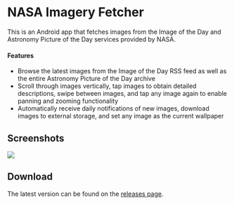 # NASA Imagery Fetcher

This is an Android app that fetches images from the Image of the Day and Astronomy Picture of the Day services provided by NASA.

#### Features
- Browse the latest images from the Image of the Day RSS feed as well as the entire Astronomy Picture of the Day archive
- Scroll through images vertically, tap images to obtain detailed descriptions, swipe between images, and tap any image again to enable panning and zooming functionality
- Automatically receive daily notifications of new images, download images to external storage, and set any image as the current wallpaper

## Screenshots

![](screenshots/screenshots.png?raw=true)

## Download

The latest version can be found on the [releases page](https://github.com/beckhamd/nasa-imagery-fetcher/releases).
